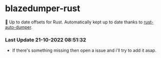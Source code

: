 # blazedumper-rust

🚀 Up to date offsets for Rust. Automatically kept up to date thanks to [rust-auto-dumper](https://github.com/Akandesh/rust-auto-dumper).


### Last Update 21-10-2022 08:51:32
- If there's something missing then open a issue and i'll try to add it asap.
